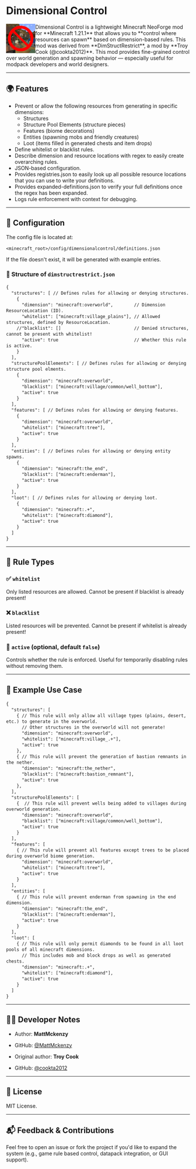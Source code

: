 # Dimensional Control

<img src="logo.png" align="left" height="80" />
Dimensional Control is a lightweight Minecraft NeoForge mod for **Minecraft 1.21.1** that allows you to **control where resources can spawn** based on dimension-based rules. This mod was derived from **DimStructRestrict**, a mod by **Troy Cook (@cookta2012)**. This mod provides fine-grained control over world generation and spawning behavior — especially useful for modpack developers and world designers.

---

## 🌍 Features

- Prevent or allow the following resources from generating in specific dimensions:
  - Structures
  - Structure Pool Elements (structure pieces)
  - Features (biome decorations)
  - Entities (spawning mobs and friendly creatures)
  - Loot (items filled in generated chests and item drops)
- Define whitelist or blacklist rules.
- Describe dimension and resource locations with regex to easily create overarching rules.
- JSON-based configuration.
- Provides registries.json to easily look up all possible resource locations that you can use to write your definitions.
- Provides expanded-definitions.json to verify your full definitions once the regex has been expanded.
- Logs rule enforcement with context for debugging.

---

## 🔧 Configuration

The config file is located at:

```
<minecraft_root>/config/dimensionalcontrol/definitions.json
```

If the file doesn't exist, it will be generated with example entries.

### 📐 Structure of `dimstructrestrict.json`

```jsonc
{
  "structures": [ // Defines rules for allowing or denying structures.
    {                                                 
      "dimension": "minecraft:overworld",        // Dimension ResourceLocation (ID).
      "whitelist": ["minecraft:village_plains"], // Allowed structures, defined by ResourceLocation.
    //"blacklist": []                            // Denied structures, cannot be present with whitelist!
      "active": true                             // Whether this rule is active.
    }
  ],
  "structurePoolElements": [ // Defines rules for allowing or denying structure pool elments.
    {
      "dimension": "minecraft:overworld",
      "blacklist": ["minecraft:village/common/well_bottom"],
      "active": true
    }
  ],
  "features": [ // Defines rules for allowing or denying features.
    {
      "dimension": "minecraft:overworld",
      "whitelist": ["minecraft:tree"],
      "active": true
    }
  ],
  "entities": [ // Defines rules for allowing or denying entity spawns.
    {
      "dimension": "minecraft:the_end",
      "blacklist": ["minecraft:enderman"],
      "active": true
    }
  ],
  "loot": [ // Defines rules for allowing or denying loot.
    {
      "dimension": "minecraft:.+",
      "whitelist": ["minecraft:diamond"],
      "active": true
    }
  ]
}
```

---

## 🧠 Rule Types

### ✅ `whitelist`

Only listed resources are allowed. Cannot be present if blacklist is already present!

### ❌ `blacklist`

Listed resources will be prevented. Cannot be present if whitelist is already present!

### 🔄 `active` (optional, default `false`)

Controls whether the rule is enforced. Useful for temporarily disabling rules without removing them.

---

## 🧪 Example Use Case

```jsonc
{
  "structures": [
    { // This rule will only allow all village types (plains, desert, etc.) to generate in the overworld.
      // Other structures in the overworld will not generate!
      "dimension": "minecraft:overworld",
      "whitelist": ["minecraft:village_.+"],
      "active": true
    },
    { // This rule will prevent the generation of bastion remnants in the nether.
      "dimension": "minecraft:the_nether",
      "blacklist": ["minecraft:bastion_remnant"],
      "active": true
    },
  ],
  "structurePoolElements": [
    {  // This rule will prevent wells being added to villages during overworld generation.
      "dimension": "minecraft:overworld",
      "blacklist": ["minecraft:village/common/well_bottom"],
      "active": true
    }
  ],
  "features": [ 
    { // This rule will prevent all features except trees to be placed during overworld biome generation.
      "dimension": "minecraft:overworld",
      "whitelist": ["minecraft:tree"],
      "active": true
    }
  ],
  "entities": [
    { // This rule will prevent enderman from spawning in the end dimension.
      "dimension": "minecraft:the_end",
      "blacklist": ["minecraft:enderman"],
      "active": true
    }
  ],
  "loot": [
    { // This rule will only permit diamonds to be found in all loot pools of all minecraft dimensions.
      // This includes mob and block drops as well as generated chests.
      "dimension": "minecraft:.+",
      "whitelist": ["minecraft:diamond"],
      "active": true
    }
  ]
}
```

---

## 🧑‍💻 Developer Notes

- Author: **MattMckenzy**
- GitHub: [@MattMckenzy](https://github.com/mattmckenzy)

- Original author: **Troy Cook**
- GitHub: [@cookta2012](https://github.com/cookta2012)

---

## 📄 License

MIT License.

---

## 📬 Feedback & Contributions

Feel free to open an issue or fork the project if you'd like to expand the system (e.g., game rule based control, datapack integration, or GUI support).
